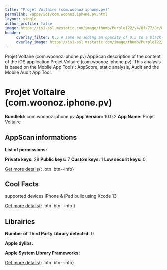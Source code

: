 ```yaml
---
title: "Projet Voltaire (com.woonoz.iphone.pv)"
permalink: /apps/ios/com.woonoz.iphone.pv.html
layout: single
author_profile: false
image: https://is1-ssl.mzstatic.com/image/thumb/Purple122/v4/8f/77/8c/8f778c0f-1cb5-8be4-ccc3-4ed246560b34/AppIcon-0-0-1x_U007emarketing-0-0-0-10-0-0-sRGB-0-0-0-GLES2_U002c0-512MB-85-220-0-0.png/512x512bb.jpg
header: 
     overlay_filter: 0.5 # same as adding an opacity of 0.5 to a black background
     overlay_image: https://is1-ssl.mzstatic.com/image/thumb/Purple122/v4/8f/77/8c/8f778c0f-1cb5-8be4-ccc3-4ed246560b34/AppIcon-0-0-1x_U007emarketing-0-0-0-10-0-0-sRGB-0-0-0-GLES2_U002c0-512MB-85-220-0-0.png/512x512bb.jpg
---
```

Projet Voltaire (com.woonoz.iphone.pv) AppScan description of the content of the iOS application Projet Voltaire (com.woonoz.iphone.pv). This analysis is based on the Mobile App Tools : AppScore, static analysis, Audit and the Mobile Audit App Tool.

# Projet Voltaire (com.woonoz.iphone.pv)

**BundleId:** com.woonoz.iphone.pv
**App Version:** 10.0.2
**App Name:** Projet Voltaire


## AppScan informations 

**List of permissions:** 
  
  
**Private keys:** 28
**Public keys:** 7
**Custom keys:** 1
**Low securit keys:** 0
  
[Get more details](/pricing.html){: .btn .btn--info}

## Cool Facts

supported devices iPhone & iPad
build using Xcode 13
  
[Get more details](/pricing.html){: .btn .btn--info }

## Librairies 
**Number of Third Party Library detected:** 0


**Apple dylibs:**


**Apple System Library Frameworks:**


  
[Get more details](/pricing.html){: .btn .btn--info}

